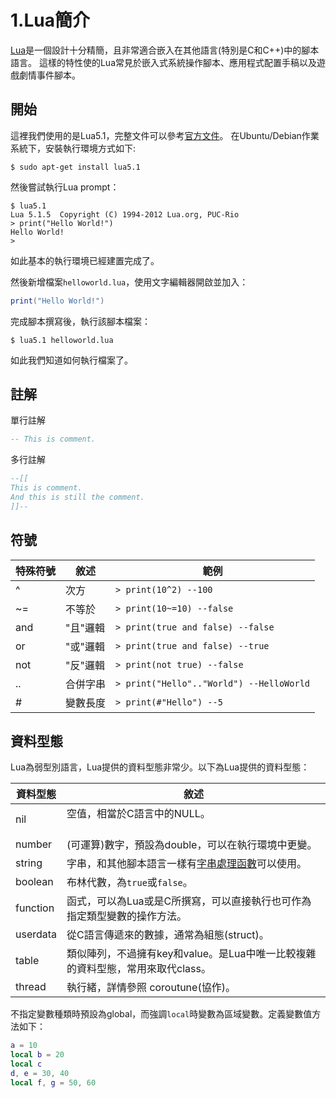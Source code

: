# 1.Lua簡介
[Lua](https://www.lua.org/)是一個設計十分精簡，且非常適合嵌入在其他語言(特別是C和C++)中的腳本語言。
這樣的特性使的Lua常見於嵌入式系統操作腳本、應用程式配置手稿以及遊戲劇情事件腳本。

## 開始
這裡我們使用的是Lua5.1，完整文件可以參考[官方文件](https://www.lua.org/manual/5.1/)。
在Ubuntu/Debian作業系統下，安裝執行環境方式如下:
```
$ sudo apt-get install lua5.1
```

然後嘗試執行Lua prompt：
```
$ lua5.1
Lua 5.1.5  Copyright (C) 1994-2012 Lua.org, PUC-Rio
> print("Hello World!")
Hello World!
>
```
如此基本的執行環境已經建置完成了。

然後新增檔案`helloworld.lua`，使用文字編輯器開啟並加入：
```lua
print("Hello World!")
```
完成腳本撰寫後，執行該腳本檔案：
```
$ lua5.1 helloworld.lua
```
如此我們知道如何執行檔案了。

## 註解
單行註解
```lua
-- This is comment.
```

多行註解
```lua
--[[
This is comment.
And this is still the comment.
]]--
```

## 符號

| 特殊符號 | 敘述             | 範例                                                     |
|----------|------------------|----------------------------------------------------------|
| ^        | 次方             | `> print(10^2) --100`                                    |
| ~=       | 不等於           | `> print(10~=10) --false`                                |
| and      | "且"邏輯         | `> print(true and false) --false`                        |
| or       | "或"邏輯         | `> print(true and false) --true`                         |
| not      | "反"邏輯         | `> print(not true) --false`                              |
| ..       | 合併字串         | `> print("Hello".."World") --HelloWorld`                 |
| #        | 變數長度         | `> print(#"Hello") --5`                                  |


## 資料型態
Lua為弱型別語言，Lua提供的資料型態非常少。以下為Lua提供的資料型態：

| 資料型態 | 敘述                                                                                                 |
|----------|------------------------------------------------------------------------------------------------------|
| nil      | 空值，相當於C語言中的NULL。                                                                            |
| number   | (可運算)數字，預設為double，可以在執行環境中更變。                                                    |
| string   | 字串，和其他腳本語言一樣有[字串處理函數](https://www.tutorialspoint.com/lua/lua_strings.htm)可以使用。 |
| boolean  | 布林代數，為`true`或`false`。                                                                         |
| function | 函式，可以為Lua或是C所撰寫，可以直接執行也可作為指定類型變數的操作方法。                             |
| userdata | 從C語言傳遞來的數據，通常為組態(struct)。                                                                    |
| table    | 類似陣列，不過擁有key和value。是Lua中唯一比較複雜的資料型態，常用來取代class。                        |
| thread   | 執行緒，詳情參照 coroutune(協作)。                                                                    |

不指定變數種類時預設為global，而強調`local`時變數為區域變數。定義變數值方法如下：
```lua
a = 10
local b = 20
local c
d, e = 30, 40
local f, g = 50, 60
```
